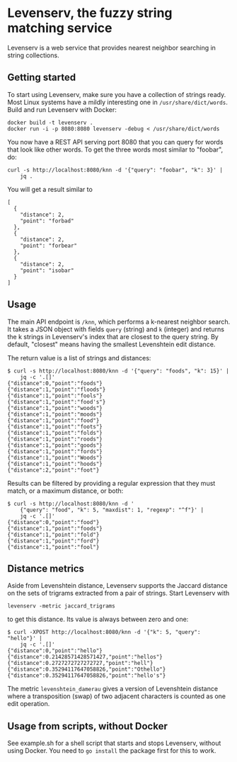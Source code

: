 Levenserv, the fuzzy string matching service
============================================

Levenserv is a web service that provides nearest neighbor searching in string
collections.


Getting started
---------------

To start using Levenserv, make sure you have a collection of strings ready.
Most Linux systems have a mildly interesting one in ``/usr/share/dict/words``.
Build and run Levenserv with Docker:

    docker build -t levenserv .
    docker run -i -p 8080:8080 levenserv -debug < /usr/share/dict/words

You now have a REST API serving port 8080 that you can query for words that
look like other words. To get the three words most similar to "foobar", do:

    curl -s http://localhost:8080/knn -d '{"query": "foobar", "k": 3}' |
        jq .

You will get a result similar to

    [
      {
        "distance": 2,
        "point": "forbad"
      },
      {
        "distance": 2,
        "point": "forbear"
      },
      {
        "distance": 2,
        "point": "isobar"
      }
    ]


Usage
-----

The main API endpoint is ``/knn``, which performs a k-nearest neighbor search.
It takes a JSON object with fields ``query`` (string) and ``k`` (integer) and
returns the k strings in Levenserv's index that are closest to the query
string. By default, "closest" means having the smallest Levenshtein edit
distance.

The return value is a list of strings and distances:

    $ curl -s http://localhost:8080/knn -d '{"query": "foods", "k": 15}' |
        jq -c '.[]'
    {"distance":0,"point":"foods"}
    {"distance":1,"point":"floods"}
    {"distance":1,"point":"fools"}
    {"distance":1,"point":"food's"}
    {"distance":1,"point":"woods"}
    {"distance":1,"point":"moods"}
    {"distance":1,"point":"food"}
    {"distance":1,"point":"foots"}
    {"distance":1,"point":"folds"}
    {"distance":1,"point":"roods"}
    {"distance":1,"point":"goods"}
    {"distance":1,"point":"fords"}
    {"distance":1,"point":"Woods"}
    {"distance":1,"point":"hoods"}
    {"distance":2,"point":"foot"}

Results can be filtered by providing a regular expression that they must match,
or a maximum distance, or both:

    $ curl -s http://localhost:8080/knn -d '
        {"query": "food", "k": 5, "maxdist": 1, "regexp": "^f"}' |
        jq -c '.[]'
    {"distance":0,"point":"food"}
    {"distance":1,"point":"foods"}
    {"distance":1,"point":"fold"}
    {"distance":1,"point":"ford"}
    {"distance":1,"point":"fool"}


Distance metrics
----------------

Aside from Levenshtein distance, Levenserv supports the Jaccard distance on
the sets of trigrams extracted from a pair of strings. Start Levenserv with

    levenserv -metric jaccard_trigrams

to get this distance. Its value is always between zero and one:

    $ curl -XPOST http://localhost:8080/knn -d '{"k": 5, "query": "hello"}' |
        jq -c '.[]'
    {"distance":0,"point":"hello"}
    {"distance":0.21428571428571427,"point":"hellos"}
    {"distance":0.2727272727272727,"point":"hell"}
    {"distance":0.35294117647058826,"point":"Othello"}
    {"distance":0.35294117647058826,"point":"hello's"}

The metric `levenshtein_damerau` gives a version of Levenshtein distance
where a transposition (swap) of two adjacent characters is counted as one
edit operation.


Usage from scripts, without Docker
----------------------------------

See example.sh for a shell script that starts and stops Levenserv, without
using Docker. You need to ``go install`` the package first for this to work.
